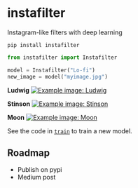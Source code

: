 # instafilter
Instagram-like filters with deep learning

    pip install instafilter


``` python
from instafilter import Instafilter

model = Instafilter("Lo-fi")
new_image = model("myimage.jpg")
```

**Ludwig**
[![Example image: Ludwig](examples/Ludwig.jpg)](examples/Ludwig.jpg)

**Stinson**
[![Example image: Stinson](examples/Stinson.jpg)](examples/Stinson.jpg)

**Moon**
[![Example image: Moon](examples/Moon.jpg)](examples/Moon.jpg)


See the code in [`train`](`train') to train a new model.

## Roadmap

+ Publish on pypi
+ Medium post

